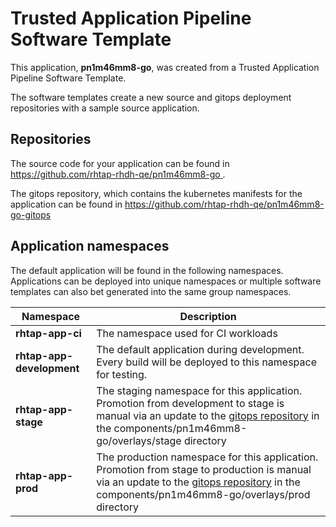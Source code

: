 # Trusted Application Pipeline Software Template

This application, **pn1m46mm8-go**, was created from a Trusted Application Pipeline Software Template.

The software templates create a new source and gitops deployment repositories with a sample source application. 

## Repositories

The source code for your application can be found in [https://github.com/rhtap-rhdh-qe/pn1m46mm8-go ](https://github.com/rhtap-rhdh-qe/pn1m46mm8-go ).
 
The gitops repository, which contains the kubernetes manifests for the application can be found in 
[https://github.com/rhtap-rhdh-qe/pn1m46mm8-go-gitops ](https://github.com/rhtap-rhdh-qe/pn1m46mm8-go-gitops ) 

## Application namespaces 

The default application will be found in the following namespaces. Applications can be deployed into unique namespaces or multiple software templates can also bet generated into the same group namespaces.  

|  Namespace   |  Description   |  
| -------- | -------- |
| **rhtap-app-ci** | The namespace used for CI workloads |
| **rhtap-app-development** | The default application during development. Every build will be deployed to this namespace for testing. |
| **rhtap-app-stage** | The staging namespace for this application. Promotion from development to stage is manual via an update to the [gitops repository](https://github.com/rhtap-rhdh-qe/pn1m46mm8-go-gitops ) in the components/pn1m46mm8-go/overlays/stage directory |
| **rhtap-app-prod** | The production namespace for this application. Promotion from stage to production is manual via an update to the [gitops repository](https://github.com/rhtap-rhdh-qe/pn1m46mm8-go-gitops ) in the components/pn1m46mm8-go/overlays/prod directory |
